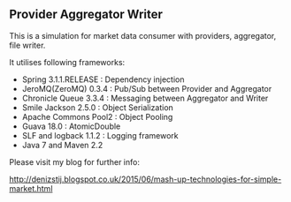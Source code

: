 Provider Aggregator Writer
--------------

This is a simulation for market data consumer with providers, aggregator, file writer.

It utilises following frameworks:
- Spring  3.1.1.RELEASE : Dependency injection
- JeroMQ(ZeroMQ)  0.3.4 : Pub/Sub between Provider  and Aggregator
- Chronicle Queue 3.3.4 : Messaging between Aggregator and Writer
- Smile Jackson  2.5.0 : Object Serialization 
- Apache Commons Pool2 : Object Pooling 
- Guava 18.0 : AtomicDouble 
- SLF and logback 1.1.2 : Logging framework 
- Java 7 and Maven 2.2

Please visit my blog for further info:

http://denizstij.blogspot.co.uk/2015/06/mash-up-technologies-for-simple-market.html

